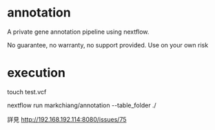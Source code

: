 # annotation
A private gene annotation pipeline using nextflow.

No guarantee, no warranty, no support provided. Use on your own risk

# execution
touch test.vcf

nextflow run markchiang/annotation --table_folder ./

詳見 http://192.168.192.114:8080/issues/75
